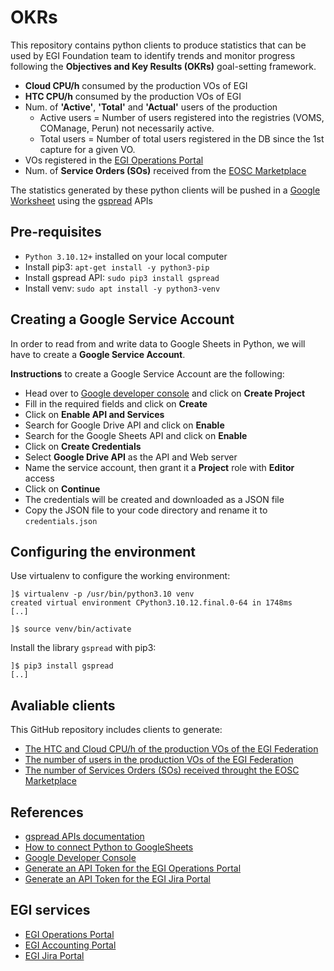 # OKRs

This repository contains python clients to produce statistics that can be
used by EGI Foundation team to identify trends and monitor progress following
the **Objectives and Key Results (OKRs)** goal-setting framework.

* **Cloud CPU/h** consumed by the production VOs of EGI
* **HTC CPU/h** consumed by the production VOs of EGI
* Num. of **'Active'**, **'Total'** and **'Actual'** users of the production
  - Active users = Number of users registered into the registries (VOMS, COManage, Perun) not necessarily active.
  - Total users = Number of total users registered in the DB since the 1st capture for a given VO.
* VOs registered in the [EGI Operations Portal](https://operations-portal.egi.eu/)
* Num. of **Service Orders (SOs)** received from the [EOSC Marketplace](https://marketplace.eosc-portal.eu/)

The statistics generated by these python clients will be pushed in a [Google Worksheet](https://docs.google.com/spreadsheets/d/1B1Sqf1UiN9pY_fGbWe5G1zKA2UzsekOVbLCtiiMFAXk) using the [gspread](https://docs.gspread.org/en/v5.10.0/) APIs

## Pre-requisites

* `Python 3.10.12+` installed on your local computer
* Install pip3: `apt-get install -y python3-pip`
* Install gspread API: `sudo pip3 install gspread`
* Install venv: `sudo apt install -y python3-venv`

## Creating a Google Service Account

In order to read from and write data to Google Sheets in Python,
we will have to create a **Google Service Account**.

**Instructions** to create a Google Service Account are the following:

* Head over to [Google developer console](https://console.developers.google.com/) and click on **Create Project**
* Fill in the required fields and click on **Create**
* Click on **Enable API and Services**
* Search for Google Drive API and click on **Enable**
* Search for the Google Sheets API and click on **Enable**
* Click on **Create Credentials**
* Select **Google Drive API** as the API and Web server
* Name the service account, then grant it a **Project** role with **Editor** access
* Click on **Continue**
* The credentials will be created and downloaded as a JSON file
* Copy the JSON file to your code directory and rename it to `credentials.json`

## Configuring the environment

Use virtualenv to configure the working environment:

```shell
]$ virtualenv -p /usr/bin/python3.10 venv
created virtual environment CPython3.10.12.final.0-64 in 1748ms
[..]

]$ source venv/bin/activate
```

Install the library `gspread` with pip3:

```shell
]$ pip3 install gspread
[..]
```

## Avaliable clients

This GitHub repository includes clients to generate:

* [The HTC and Cloud CPU/h of the production VOs of the EGI Federation](pyOKR_VOs_CPUs_Accounting)
* [The number of users in the production VOs of the EGI Federation](pyOKR_VOs_Users_Accounting)
* [The number of Services Orders (SOs) received throught the EOSC Marketplace](pyOKR_ServiceOrders_Accounting)

## References

* [gspread APIs documentation](https://docs.gspread.org/en/v5.10.0/)
* [How to connect Python to GoogleSheets](https://blog.coupler.io/python-to-google-sheets/)
* [Google Developer Console](https://console.cloud.google.com/apis/dashboard)
* [Generate an API Token for the EGI Operations Portal](https://operations-portal.egi.eu/api-documentation)
* [Generate an API Token for the EGI Jira Portal](https://support.atlassian.com/atlassian-account/docs/manage-api-tokens-for-your-atlassian-account/)

## EGI services

* [EGI Operations Portal](https://operations-portal.egi.eu/)
* [EGI Accounting Portal](https://accounting.egi.eu/)
* [EGI Jira Portal](https://jira.egi.eu/)
